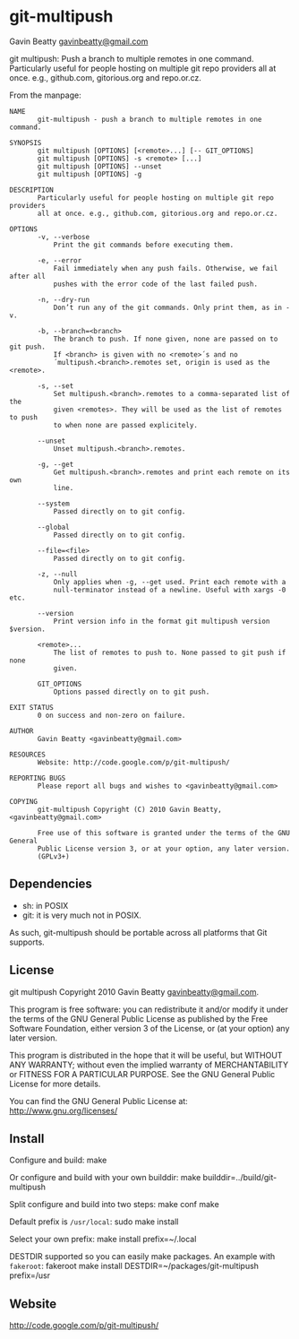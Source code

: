 git-multipush
=============
Gavin Beatty <gavinbeatty@gmail.com>

git multipush: Push a branch to multiple remotes in one command. Particularly
useful for people hosting on multiple git repo providers all at once.
e.g., github.com, gitorious.org and repo.or.cz.

From the manpage:

    NAME
           git-multipush - push a branch to multiple remotes in one command.

    SYNOPSIS
           git multipush [OPTIONS] [<remote>...] [-- GIT_OPTIONS]
           git multipush [OPTIONS] -s <remote> [...]
           git multipush [OPTIONS] --unset
           git multipush [OPTIONS] -g

    DESCRIPTION
           Particularly useful for people hosting on multiple git repo providers
           all at once. e.g., github.com, gitorious.org and repo.or.cz.

    OPTIONS
           -v, --verbose
               Print the git commands before executing them.

           -e, --error
               Fail immediately when any push fails. Otherwise, we fail after all
               pushes with the error code of the last failed push.

           -n, --dry-run
               Don’t run any of the git commands. Only print them, as in -v.

           -b, --branch=<branch>
               The branch to push. If none given, none are passed on to git push.
               If <branch> is given with no <remote>´s and no
               ´multipush.<branch>.remotes set, origin is used as the <remote>.

           -s, --set
               Set multipush.<branch>.remotes to a comma-separated list of the
               given <remotes>. They will be used as the list of remotes to push
               to when none are passed explicitely.

           --unset
               Unset multipush.<branch>.remotes.

           -g, --get
               Get multipush.<branch>.remotes and print each remote on its own
               line.

           --system
               Passed directly on to git config.

           --global
               Passed directly on to git config.

           --file=<file>
               Passed directly on to git config.

           -z, --null
               Only applies when -g, --get used. Print each remote with a
               null-terminator instead of a newline. Useful with xargs -0 etc.

           --version
               Print version info in the format git multipush version $version.

           <remote>...
               The list of remotes to push to. None passed to git push if none
               given.

           GIT_OPTIONS
               Options passed directly on to git push.

    EXIT STATUS
           0 on success and non-zero on failure.

    AUTHOR
           Gavin Beatty <gavinbeatty@gmail.com>

    RESOURCES
           Website: http://code.google.com/p/git-multipush/

    REPORTING BUGS
           Please report all bugs and wishes to <gavinbeatty@gmail.com>

    COPYING
           git-multipush Copyright (C) 2010 Gavin Beatty, <gavinbeatty@gmail.com>

           Free use of this software is granted under the terms of the GNU General
           Public License version 3, or at your option, any later version.
           (GPLv3+)


Dependencies
------------

* sh: in POSIX
* git: it is very much not in POSIX.

As such, git-multipush should be portable across all platforms that Git supports.


License
-------

git multipush Copyright 2010 Gavin Beatty <gavinbeatty@gmail.com>.

This program is free software: you can redistribute it and/or modify
it under the terms of the GNU General Public License as published by
the Free Software Foundation, either version 3 of the License, or (at
your option) any later version.

This program is distributed in the hope that it will be useful,
but WITHOUT ANY WARRANTY; without even the implied warranty of
MERCHANTABILITY or FITNESS FOR A PARTICULAR PURPOSE.  See the
GNU General Public License for more details.

You can find the GNU General Public License at:
http://www.gnu.org/licenses/


Install
-------
Configure and build:
    make

Or configure and build with your own builddir:
    make builddir=../build/git-multipush

Split configure and build into two steps:
    make conf
    make

Default prefix is `/usr/local`:
    sudo make install

Select your own prefix:
    make install prefix=~/.local

DESTDIR supported so you can easily make packages. An example with `fakeroot`:
    fakeroot make install DESTDIR=~/packages/git-multipush prefix=/usr

Website
-------
http://code.google.com/p/git-multipush/

